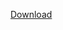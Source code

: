 [Download](https://ssl.pstatic.net/static/clova/service/clova_ai/event/handwriting/download/%EB%82%98%EB%88%94%EC%86%90%EA%B8%80%EC%94%A8%20%EC%95%94%EC%8A%A4%ED%85%8C%EB%A5%B4%EB%8B%B4.ttf?date=20230404)
